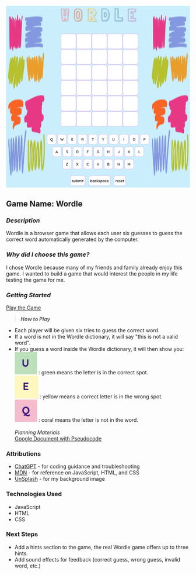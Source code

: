 

![full-game-screenshot](./assets/game-screenshot.png)

## Game Name: Wordle
### *Description*
Wordle is a browser game that allows each user six guesses to guess the correct word automatically generated by the computer. 


### *Why did I choose this game?*
I chose Wordle because many of my friends and family already enjoy this game. I wanted to build a game that would interest the people in my life testing the game for me.

### *Getting Started*
[Play the Game](https://tpiol.github.io/wordle/)

> ***How to Play***
* Each player will be given six tries to guess the correct word.
* If a word is not in the Wordle dictionary, it will say "this is not a valid word".
* If you guess a word inside the Wordle dictionary, it will then show you: <br>
         ![Green Rectangle](./assets/U.png) : green means the letter is in the correct spot. <br>
        ![Yellow Rectangle](./assets/E.png) : yellow means a correct letter is in the wrong spot. <br>
        ![Coral Rectangle](./assets/Q.png) : coral means the letter is not in the word.<br>
        <br>
 *Planning Materials*<br>
[Google Document with Pseudocode](https://docs.google.com/document/d/1gtlAY04K4TAGAwa_mrSyph8IevC9-IpYUjomyXTfrrE/edit?tab=t.0)

### Attributions
* [ChatGPT](https://www.chatgpt.com) - for coding guidance and troubleshooting
* [MDN](https://developer.mozilla.org/en-US/) - for reference on JavaScript, HTML, and CSS
* [UnSplash](https://www.unsplash.com) - for my background image

### Technologies Used
* JavaScript
* HTML
* CSS

### Next Steps
* Add a hints section to the game, the real Wordle game offers up to three hints.
* Add sound effects for feedback (correct guess, wrong guess, invalid word, etc.)


